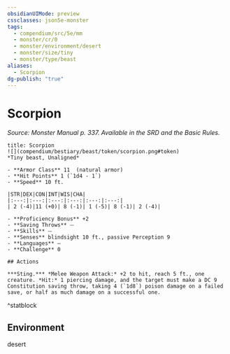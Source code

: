 ```yaml
---
obsidianUIMode: preview
cssclasses: json5e-monster
tags:
  - compendium/src/5e/mm
  - monster/cr/0
  - monster/environment/desert
  - monster/size/tiny
  - monster/type/beast
aliases:
  - Scorpion
dg-publish: "true"
---
```

# Scorpion
*Source: Monster Manual p. 337. Available in the SRD and the Basic Rules.*  

```ad-statblock
title: Scorpion
![](compendium/bestiary/beast/token/scorpion.png#token)
*Tiny beast, Unaligned*

- **Armor Class** 11  (natural armor)
- **Hit Points** 1 (`1d4 - 1`)
- **Speed** 10 ft.

|STR|DEX|CON|INT|WIS|CHA|
|:---:|:---:|:---:|:---:|:---:|:---:|
| 2 (-4)|11 (+0)| 8 (-1)| 1 (-5)| 8 (-1)| 2 (-4)|

- **Proficiency Bonus** +2
- **Saving Throws** ⏤
- **Skills** ⏤
- **Senses** blindsight 10 ft., passive Perception 9
- **Languages** —
- **Challenge** 0

## Actions

***Sting.*** *Melee Weapon Attack:* +2 to hit, reach 5 ft., one creature. *Hit:* 1 piercing damage, and the target must make a DC 9 Constitution saving throw, taking 4 (`1d8`) poison damage on a failed save, or half as much damage on a successful one.
```
^statblock

## Environment

desert